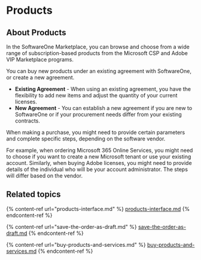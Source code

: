 # Products

## About Products

In the SoftwareOne Marketplace, you can browse and choose from a wide range of subscription-based products from the Microsoft CSP and Adobe VIP Marketplace programs.

You can buy new products under an existing agreement with SoftwareOne, or create a new agreement.&#x20;

* **Existing Agreement** - When using an existing agreement, you have the flexibility to add new items and adjust the quantity of your current licenses.&#x20;
* **New Agreement** - You can establish a new agreement if you are new to SoftwareOne or if your procurement needs differ from your existing contracts.

When making a purchase, you might need to provide certain parameters and complete specific steps, depending on the software vendor.&#x20;

For example, when ordering Microsoft 365 Online Services, you might need to choose if you want to create a new Microsoft tenant or use your existing account. Similarly, when buying Adobe licenses, you might need to provide details of the individual who will be your account administrator. The steps will differ based on the vendor.

## Related topics

{% content-ref url="products-interface.md" %}
[products-interface.md](products-interface.md)
{% endcontent-ref %}

{% content-ref url="save-the-order-as-draft.md" %}
[save-the-order-as-draft.md](save-the-order-as-draft.md)
{% endcontent-ref %}

{% content-ref url="buy-products-and-services.md" %}
[buy-products-and-services.md](buy-products-and-services.md)
{% endcontent-ref %}
